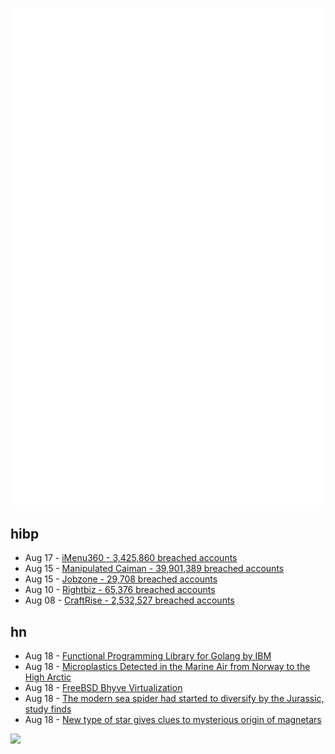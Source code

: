 ![Metrics](https://raw.githubusercontent.com/phixion/phixion/master/metrics.svg)

## hibp

<!--
for https://github.com/phixion/phixion/blob/main/.github/workflows/feeds.yml
-->
<!--START_SECTION:haveibeenpwnd-->
- Aug 17 - [iMenu360 - 3,425,860 breached accounts](https://haveibeenpwned.com/PwnedWebsites#iMenu360)
- Aug 15 - [Manipulated Caiman - 39,901,389 breached accounts](https://haveibeenpwned.com/PwnedWebsites#ManipulatedCaiman)
- Aug 15 - [Jobzone - 29,708 breached accounts](https://haveibeenpwned.com/PwnedWebsites#Jobzone)
- Aug 10 - [Rightbiz - 65,376 breached accounts](https://haveibeenpwned.com/PwnedWebsites#Rightbiz)
- Aug 08 - [CraftRise - 2,532,527 breached accounts](https://haveibeenpwned.com/PwnedWebsites#CraftRise)
<!--END_SECTION:haveibeenpwnd-->

## hn

<!--
for https://github.com/phixion/phixion/blob/main/.github/workflows/feeds.yml
-->
<!--START_SECTION:hn-->
- Aug 18 - [Functional Programming Library for Golang by IBM](https://github.com/IBM/fp-go)
- Aug 18 - [Microplastics Detected in the Marine Air from Norway to the High Arctic](https://scienceswitch.com/2023/08/18/microplastics-detected-in-the-marine-air-from-norway-to-the-high-arctic/)
- Aug 18 - [FreeBSD Bhyve Virtualization](https://vermaden.wordpress.com/2023/08/18/freebsd-bhyve-virtualization/)
- Aug 18 - [The modern sea spider had started to diversify by the Jurassic, study finds](https://www.bristol.ac.uk/news/2023/august/sea-spider-had-started-to-diversify-by-jurassic.html)
- Aug 18 - [New type of star gives clues to mysterious origin of magnetars](https://www.eso.org/public/news/eso2313/)
<!--END_SECTION:hn-->

<!--
for https://yhype.me
-->
![](https://hit.yhype.me/github/profile?user_id=13013670)
